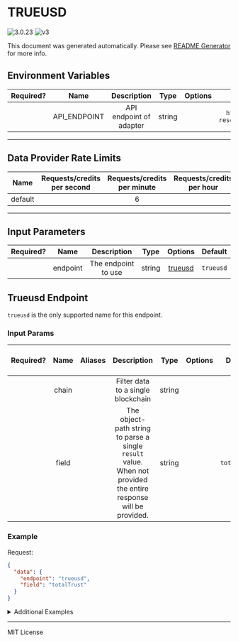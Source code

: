 # TRUEUSD

![3.0.23](https://img.shields.io/github/package-json/v/smartcontractkit/external-adapters-js?filename=packages/sources/trueusd/package.json) ![v3](https://img.shields.io/badge/framework%20version-v3-blueviolet)

This document was generated automatically. Please see [README Generator](../../scripts#readme-generator) for more info.

## Environment Variables

| Required? |     Name     |       Description       |  Type  | Options |                      Default                       |
| :-------: | :----------: | :---------------------: | :----: | :-----: | :------------------------------------------------: |
|           | API_ENDPOINT | API endpoint of adapter | string |         | `https://api.real-time-reserves.ledgerlens.io/v1/` |

---

## Data Provider Rate Limits

|  Name   | Requests/credits per second | Requests/credits per minute | Requests/credits per hour | Note |
| :-----: | :-------------------------: | :-------------------------: | :-----------------------: | :--: |
| default |                             |              6              |                           |      |

---

## Input Parameters

| Required? |   Name   |     Description     |  Type  |           Options            |  Default  |
| :-------: | :------: | :-----------------: | :----: | :--------------------------: | :-------: |
|           | endpoint | The endpoint to use | string | [trueusd](#trueusd-endpoint) | `trueusd` |

## Trueusd Endpoint

`trueusd` is the only supported name for this endpoint.

### Input Params

| Required? | Name  | Aliases |                                                   Description                                                    |  Type  | Options |   Default    | Depends On | Not Valid With |
| :-------: | :---: | :-----: | :--------------------------------------------------------------------------------------------------------------: | :----: | :-----: | :----------: | :--------: | :------------: |
|           | chain |         |                                        Filter data to a single blockchain                                        | string |         |              |            |                |
|           | field |         | The object-path string to parse a single `result` value. When not provided the entire response will be provided. | string |         | `totalTrust` |            |                |

### Example

Request:

```json
{
  "data": {
    "endpoint": "trueusd",
    "field": "totalTrust"
  }
}
```

<details>
<summary>Additional Examples</summary>

Request:

```json
{
  "data": {
    "endpoint": "trueusd",
    "chain": "AVA",
    "field": "totakToken"
  }
}
```

Request:

```json
{
  "data": {
    "endpoint": "trueusd",
    "chain": "TUSD (AVAX)",
    "field": "totalTokenByChain"
  }
}
```

</details>

---

MIT License

